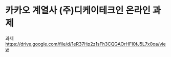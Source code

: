 # 카카오 계열사 (주)디케이테크인 온라인 과제
과제 https://drive.google.com/file/d/1eR37Hp2z1sFh3CQGAOrHFI0fJ5L7x0oa/view

